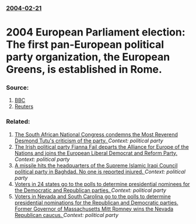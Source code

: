 ### [2004-02-21](/news/2004/02/21/index.md)

#  2004 European Parliament election: The first pan-European political party organization, the European Greens, is established in Rome. 




### Source:

1. [BBC](http://news.bbc.co.uk/2/hi/europe/3506347.stm)
2. [Reuters](http://www.alertnet.org/thenews/newsdesk/L21606050.htm)

### Related:

1. [ The South African National Congress condemns the Most Reverend Desmond Tutu's criticism of the party. ](/news/2009/04/2/the-south-african-national-congress-condemns-the-most-reverend-desmond-tutu-s-criticism-of-the-party.md) _Context: political party_
2. [ The Irish political party Fianna Fail departs the Alliance for Europe of the Nations and joins the European Liberal Democrat and Reform Party. ](/news/2009/04/17/the-irish-political-party-fianna-fa-il-departs-the-alliance-for-europe-of-the-nations-and-joins-the-european-liberal-democrat-and-reform-pa.md) _Context: political party_
3. [ A missile hits the headquarters of the Supreme Islamic Iraqi Council political party in Baghdad. No one is reported injured. ](/news/2008/04/21/a-missile-hits-the-headquarters-of-the-supreme-islamic-iraqi-council-political-party-in-baghdad-no-one-is-reported-injured.md) _Context: political party_
4. [ Voters in 24 states go to the polls to determine presidential nominees for the Democratic and Republican parties. ](/news/2008/02/5/voters-in-24-states-go-to-the-polls-to-determine-presidential-nominees-for-the-democratic-and-republican-parties.md) _Context: political party_
5. [ Voters in Nevada and South Carolina go to the polls to determine presidential nominations for the Republican and Democratic parties. Former Governor of Massachusetts Mitt Romney wins the Nevada Republican caucus. ](/news/2008/01/19/voters-in-nevada-and-south-carolina-go-to-the-polls-to-determine-presidential-nominations-for-the-republican-and-democratic-parties-former.md) _Context: political party_
